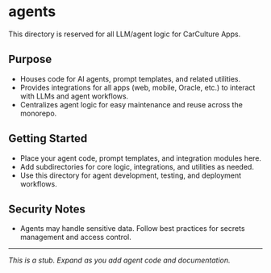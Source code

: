 # agents

This directory is reserved for all LLM/agent logic for CarCulture Apps.

## Purpose
- Houses code for AI agents, prompt templates, and related utilities.
- Provides integrations for all apps (web, mobile, Oracle, etc.) to interact with LLMs and agent workflows.
- Centralizes agent logic for easy maintenance and reuse across the monorepo.

## Getting Started
- Place your agent code, prompt templates, and integration modules here.
- Add subdirectories for core logic, integrations, and utilities as needed.
- Use this directory for agent development, testing, and deployment workflows.

## Security Notes
- Agents may handle sensitive data. Follow best practices for secrets management and access control.

---

*This is a stub. Expand as you add agent code and documentation.*
